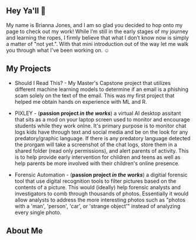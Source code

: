## Hey Ya'll 👋
<!-- Insert Image of myself here or cool banner --> 

My name is Brianna Jones, and I am so glad you decided to hop onto my page to check out my work! While I’m still in the early stages of my journey and learning the ropes, I firmly believe that what I don’t know now is simply a matter of "not yet.". 
With that mini introduction out of the way let me walk you through what I've been working on. :relaxed:

## My Projects 

* Should I Read This? - My Master's Capstone project that utilizes different machine learning models to determine if an email is a phishing scam solely on the text of the email. This was my first project that helped me obtain hands on experience with ML and R. 

* PIXLEY - (**passion project _in the works_**) a virtual AI desktop assitant that sits as a mod on your laptop screen used to monitor and encourage students while they work onlne. It's primary purpose is to monitor chat logs kids have through text and social media and be on the look for any predatory/graphic language. If there is any predatory language detected the prorgam will take a screenshot of the chat logs, store them in a shared folder (read only permissions), and alert parents of activity. This is to help provide early intervention for children and teens as well as help parents be more involved with their children's online presence.

* Forensic Automation - (**passion project _in the works_**) a digitial forensic tool that use digital recognition tools to filter pictures based on the contents of a picture. This would (ideally) help forensic analysts and investigators to comb through thousands of photos. Essentially it would allow analysts to address the more interesting photos such as "photos with a 'man', 'person', 'car', or 'strange object'" instead of analyzing every single photo. 


## About Me
 

<!--
**bjones18/bjones18** is a ✨ _special_ ✨ repository because its `README.md` (this file) appears on your GitHub profile.

Here are some ideas to get you started:

- 🔭 I’m currently working on ...
- 🌱 I’m currently learning ...
- 👯 I’m looking to collaborate on ...
- 🤔 I’m looking for help with ...
- 💬 Ask me about ...
- 📫 How to reach me: ...
- 😄 Pronouns: ...
- ⚡ Fun fact: ...
-->

